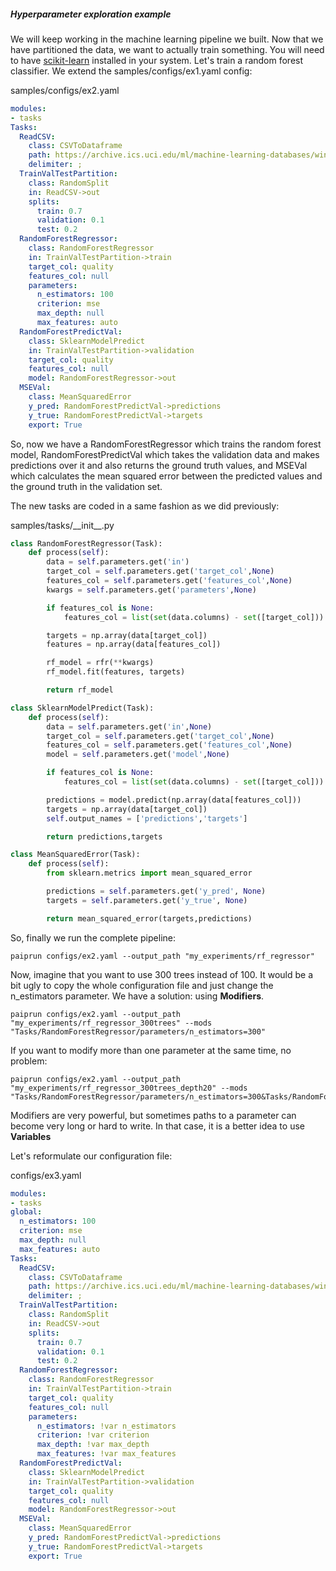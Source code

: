 ##### Hyperparameter exploration example

We will keep working in the machine learning pipeline we built. Now that we have partitioned the data, we want to actually train something. You will need to have [scikit-learn](https://scikit-learn.org/stable/) installed in your system.
Let's train a random forest classifier. We extend the samples/configs/ex1.yaml config:

samples/configs/ex2.yaml
```yaml
modules:
- tasks
Tasks:
  ReadCSV:
    class: CSVToDataframe
    path: https://archive.ics.uci.edu/ml/machine-learning-databases/wine-quality/winequality-red.csv
    delimiter: ;
  TrainValTestPartition:
    class: RandomSplit
    in: ReadCSV->out
    splits:
      train: 0.7
      validation: 0.1
      test: 0.2
  RandomForestRegressor:
    class: RandomForestRegressor
    in: TrainValTestPartition->train
    target_col: quality
    features_col: null
    parameters:
      n_estimators: 100
      criterion: mse
      max_depth: null
      max_features: auto
  RandomForestPredictVal:
    class: SklearnModelPredict
    in: TrainValTestPartition->validation
    target_col: quality
    features_col: null
    model: RandomForestRegressor->out
  MSEVal:
    class: MeanSquaredError
    y_pred: RandomForestPredictVal->predictions
    y_true: RandomForestPredictVal->targets
    export: True
```

So, now we have a RandomForestRegressor which trains the random forest model, RandomForestPredictVal which takes the validation data and makes predictions over it and also returns the ground truth values, and MSEVal which calculates the mean squared error between the predicted values and the ground truth in the validation set.

The new tasks are coded in a same fashion as we did previously:

samples/tasks/\_\_init_\_.py
```python
class RandomForestRegressor(Task):
    def process(self):
        data = self.parameters.get('in')
        target_col = self.parameters.get('target_col',None)
        features_col = self.parameters.get('features_col',None)
        kwargs = self.parameters.get('parameters',None)

        if features_col is None:
            features_col = list(set(data.columns) - set([target_col]))

        targets = np.array(data[target_col])
        features = np.array(data[features_col])

        rf_model = rfr(**kwargs)
        rf_model.fit(features, targets)

        return rf_model

class SklearnModelPredict(Task):
    def process(self):
        data = self.parameters.get('in',None)
        target_col = self.parameters.get('target_col',None)
        features_col = self.parameters.get('features_col',None)
        model = self.parameters.get('model',None)

        if features_col is None:
            features_col = list(set(data.columns) - set([target_col]))

        predictions = model.predict(np.array(data[features_col]))
        targets = np.array(data[target_col])
        self.output_names = ['predictions','targets']

        return predictions,targets

class MeanSquaredError(Task):
    def process(self):
        from sklearn.metrics import mean_squared_error

        predictions = self.parameters.get('y_pred', None)
        targets = self.parameters.get('y_true', None)

        return mean_squared_error(targets,predictions)
```

So, finally we run the complete pipeline:

```
paiprun configs/ex2.yaml --output_path "my_experiments/rf_regressor"
```

Now, imagine that you want to use 300 trees instead of 100. It would be a bit ugly to copy the whole configuration file and just change the n_estimators parameter. We have a solution: using **Modifiers**.

```
paiprun configs/ex2.yaml --output_path "my_experiments/rf_regressor_300trees" --mods "Tasks/RandomForestRegressor/parameters/n_estimators=300"
```

If you want to modify more than one parameter at the same time, no problem:
```
paiprun configs/ex2.yaml --output_path "my_experiments/rf_regressor_300trees_depth20" --mods "Tasks/RandomForestRegressor/parameters/n_estimators=300&Tasks/RandomForestRegressor/parameters/max_depth=20"
```

Modifiers are very powerful, but sometimes paths to a parameter can become very long or hard to write. In that case, it is a better idea to use **Variables**

Let's reformulate our configuration file:

configs/ex3.yaml

```yaml
modules:
- tasks
global:
  n_estimators: 100
  criterion: mse
  max_depth: null
  max_features: auto
Tasks:
  ReadCSV:
    class: CSVToDataframe
    path: https://archive.ics.uci.edu/ml/machine-learning-databases/wine-quality/winequality-red.csv
    delimiter: ;
  TrainValTestPartition:
    class: RandomSplit
    in: ReadCSV->out
    splits:
      train: 0.7
      validation: 0.1
      test: 0.2
  RandomForestRegressor:
    class: RandomForestRegressor
    in: TrainValTestPartition->train
    target_col: quality
    features_col: null
    parameters:
      n_estimators: !var n_estimators
      criterion: !var criterion
      max_depth: !var max_depth
      max_features: !var max_features
  RandomForestPredictVal:
    class: SklearnModelPredict
    in: TrainValTestPartition->validation
    target_col: quality
    features_col: null
    model: RandomForestRegressor->out
  MSEVal:
    class: MeanSquaredError
    y_pred: RandomForestPredictVal->predictions
    y_true: RandomForestPredictVal->targets
    export: True
```




